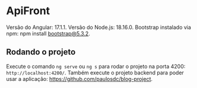 # ApiFront

Versão do Angular: 17.1.1.
Versão do Node.js: 18.16.0.
Bootstrap instalado via npm: npm install bootstrap@5.3.2.

## Rodando o projeto

Execute o comando `ng serve` ou `ng s` para rodar o projeto na porta 4200: `http://localhost:4200/`. Também execute o projeto backend para poder usar a aplicação: https://github.com/paulosdc/blog-project.

